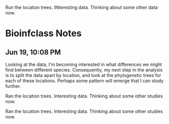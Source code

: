 Run the location trees.
INteresting data.
Thinking about some other data now.




# Bioinfclass Notes


## Jun 19, 10:08 PM

Looking at the data, I'm becoming interested in what differences we might find between different species.
Consequently, my next step in the analysis is to split the data apart by location, and look at the
phylogenetic trees for each of these locations.
Perhaps some pattern will emerge that I can study further.

Ran the location trees.
Interesting data.
Thinking about some other studies now.

Ran the location trees.
Interesting data.
Thinking about some other studies now.
